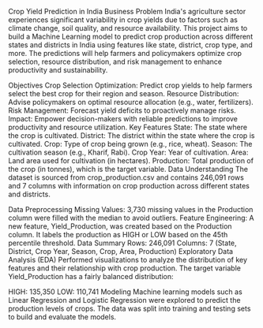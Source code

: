 Crop Yield Prediction in India
Business Problem
India's agriculture sector experiences significant variability in crop yields due to factors such as climate change, soil quality, and resource availability. This project aims to build a Machine Learning model to predict crop production across different states and districts in India using features like state, district, crop type, and more. The predictions will help farmers and policymakers optimize crop selection, resource distribution, and risk management to enhance productivity and sustainability.

Objectives
Crop Selection Optimization: Predict crop yields to help farmers select the best crop for their region and season.
Resource Distribution: Advise policymakers on optimal resource allocation (e.g., water, fertilizers).
Risk Management: Forecast yield deficits to proactively manage risks.
Impact: Empower decision-makers with reliable predictions to improve productivity and resource utilization.
Key Features
State: The state where the crop is cultivated.
District: The district within the state where the crop is cultivated.
Crop: Type of crop being grown (e.g., rice, wheat).
Season: The cultivation season (e.g., Kharif, Rabi).
Crop Year: Year of cultivation.
Area: Land area used for cultivation (in hectares).
Production: Total production of the crop (in tonnes), which is the target variable.
Data Understanding
The dataset is sourced from crop_production.csv and contains 246,091 rows and 7 columns with information on crop production across different states and districts.

Data Preprocessing
Missing Values: 3,730 missing values in the Production column were filled with the median to avoid outliers.
Feature Engineering: A new feature, Yield_Production, was created based on the Production column. It labels the production as HIGH or LOW based on the 45th percentile threshold.
Data Summary
Rows: 246,091
Columns: 7 (State, District, Crop Year, Season, Crop, Area, Production)
Exploratory Data Analysis (EDA)
Performed visualizations to analyze the distribution of key features and their relationship with crop production. The target variable Yield_Production has a fairly balanced distribution:

HIGH: 135,350
LOW: 110,741
Modeling
Machine learning models such as Linear Regression and Logistic Regression were explored to predict the production levels of crops. The data was split into training and testing sets to build and evaluate the models.
